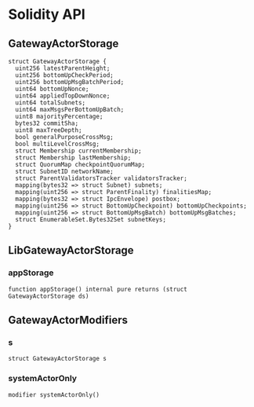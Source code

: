 # Solidity API

## GatewayActorStorage

```solidity
struct GatewayActorStorage {
  uint256 latestParentHeight;
  uint256 bottomUpCheckPeriod;
  uint256 bottomUpMsgBatchPeriod;
  uint64 bottomUpNonce;
  uint64 appliedTopDownNonce;
  uint64 totalSubnets;
  uint64 maxMsgsPerBottomUpBatch;
  uint8 majorityPercentage;
  bytes32 commitSha;
  uint8 maxTreeDepth;
  bool generalPurposeCrossMsg;
  bool multiLevelCrossMsg;
  struct Membership currentMembership;
  struct Membership lastMembership;
  struct QuorumMap checkpointQuorumMap;
  struct SubnetID networkName;
  struct ParentValidatorsTracker validatorsTracker;
  mapping(bytes32 => struct Subnet) subnets;
  mapping(uint256 => struct ParentFinality) finalitiesMap;
  mapping(bytes32 => struct IpcEnvelope) postbox;
  mapping(uint256 => struct BottomUpCheckpoint) bottomUpCheckpoints;
  mapping(uint256 => struct BottomUpMsgBatch) bottomUpMsgBatches;
  struct EnumerableSet.Bytes32Set subnetKeys;
}
```

## LibGatewayActorStorage

### appStorage

```solidity
function appStorage() internal pure returns (struct GatewayActorStorage ds)
```

## GatewayActorModifiers

### s

```solidity
struct GatewayActorStorage s
```

### systemActorOnly

```solidity
modifier systemActorOnly()
```

